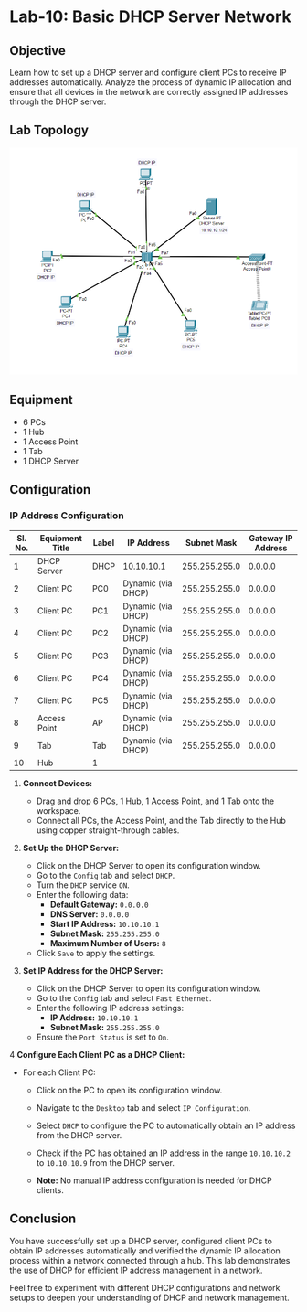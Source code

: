 # Lab-10: Basic DHCP Server Network

## Objective
Learn how to set up a DHCP server and configure client PCs to receive IP addresses automatically. 
Analyze the process of dynamic IP allocation and ensure that all devices in the network are correctly assigned IP addresses through the DHCP server.

## Lab Topology
![Lab-10](Lab-10.png)

## Equipment
- 6 PCs
- 1 Hub
- 1 Access Point
- 1 Tab
- 1 DHCP Server

## Configuration

### IP Address Configuration

| Sl. No. | Equipment Title | Label | IP Address   | Subnet Mask     | Gateway IP Address |
|---------|-----------------|-------|--------------|-----------------|--------------------|
| 1       | DHCP Server     | DHCP  | 10.10.10.1   | 255.255.255.0   | 0.0.0.0            |
| 2       | Client PC       | PC0   | Dynamic (via DHCP) | 255.255.255.0 | 0.0.0.0        |
| 3       | Client PC       | PC1   | Dynamic (via DHCP) | 255.255.255.0 | 0.0.0.0        |
| 4       | Client PC       | PC2   | Dynamic (via DHCP) | 255.255.255.0 | 0.0.0.0        |
| 5       | Client PC       | PC3   | Dynamic (via DHCP) | 255.255.255.0 | 0.0.0.0        |
| 6       | Client PC       | PC4   | Dynamic (via DHCP) | 255.255.255.0 | 0.0.0.0        |
| 7       | Client PC       | PC5   | Dynamic (via DHCP) | 255.255.255.0 | 0.0.0.0        |
| 8       | Access Point    | AP    | Dynamic (via DHCP) | 255.255.255.0 | 0.0.0.0        |
| 9       | Tab             | Tab   | Dynamic (via DHCP) | 255.255.255.0 | 0.0.0.0        |
| 10      | Hub             | 1     |              |                 |                    |

1. **Connect Devices:**
   - Drag and drop 6 PCs, 1 Hub, 1 Access Point, and 1 Tab onto the workspace.
   - Connect all PCs, the Access Point, and the Tab directly to the Hub using copper straight-through cables.
     
2. **Set Up the DHCP Server:**
   - Click on the DHCP Server to open its configuration window.
   - Go to the `Config` tab and select `DHCP`.
   - Turn the `DHCP` service `ON`.
   - Enter the following data:
     - **Default Gateway:** `0.0.0.0`
     - **DNS Server:** `0.0.0.0`
     - **Start IP Address:** `10.10.10.1`
     - **Subnet Mask:** `255.255.255.0`
     - **Maximum Number of Users:** `8`
   - Click `Save` to apply the settings.

3. **Set IP Address for the DHCP Server:**
   - Click on the DHCP Server to open its configuration window.
   - Go to the `Config` tab and select `Fast Ethernet`.
   - Enter the following IP address settings:
     - **IP Address:** `10.10.10.1`
     - **Subnet Mask:** `255.255.255.0`
   - Ensure the `Port Status` is set to `On`.

4 **Configure Each Client PC as a DHCP Client:**
   - For each Client PC:
     - Click on the PC to open its configuration window.
     - Navigate to the `Desktop` tab and select `IP Configuration`.
     - Select `DHCP` to configure the PC to automatically obtain an IP address from the DHCP server.
     - Check if the PC has obtained an IP address in the range `10.10.10.2` to `10.10.10.9` from the DHCP server.
    
     - **Note:** No manual IP address configuration is needed for DHCP clients.

## Conclusion
You have successfully set up a DHCP server, configured client PCs to obtain IP addresses automatically and verified the dynamic IP allocation process within a network connected through a hub. 
This lab demonstrates the use of DHCP for efficient IP address management in a network.

Feel free to experiment with different DHCP configurations and network setups to deepen your understanding of DHCP and network management.
